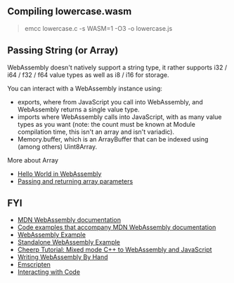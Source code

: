 
## Compiling lowercase.wasm

> emcc lowercase.c -s WASM=1  -O3 -o lowercase.js  

## Passing String (or Array)

WebAssembly doesn't natively support a string type, it rather supports i32 / i64 / f32 / f64 value types as well as i8 / i16 for storage.

You can interact with a WebAssembly instance using:

- exports, where from JavaScript you call into WebAssembly, and WebAssembly returns a single value type.
- imports where WebAssembly calls into JavaScript, with as many value types as you want (note: the count must be known at Module compilation time, this isn't an array and isn't variadic).
- Memory.buffer, which is an ArrayBuffer that can be indexed using (among others) Uint8Array.

More about Array 
- [Hello World in WebAssembly](https://medium.com/@mbebenita/hello-world-in-webassembly-83951757775)
- [Passing and returning array parameters](https://becominghuman.ai/passing-and-returning-webassembly-array-parameters-a0f572c65d97)

## FYI

- [MDN WebAssembly documentation](https://developer.mozilla.org/en-US/docs/WebAssembly)
- [Code examples that accompany MDN WebAssembly documentation](https://github.com/mdn/webassembly-examples)
- [WebAssembly Example](https://medium.com/@matzewagner/creating-a-webassembly-work-environment-c584b15fdb73)
- [Standalone WebAssembly Example](https://gist.github.com/kripken/59c67556dc03bb6d57052fedef1e61ab)
- [Cheerp Tutorial: Mixed mode C++ to WebAssembly and JavaScript](https://github.com/leaningtech/cheerp-meta/wiki/Cheerp-Tutorial:-Mixed-mode-C---to-WebAssembly-and-JavaScript)
- [Writing WebAssembly By Hand](https://blog.scottlogic.com/2018/04/26/webassembly-by-hand.html)
- [Emscripten](http://kripken.github.io/emscripten-site/index.html)
- [Interacting with Code](https://kripken.github.io/emscripten-site/docs/porting/connecting_cpp_and_javascript/Interacting-with-code.html#call-compiled-c-c-code-directly-from-javascript)
